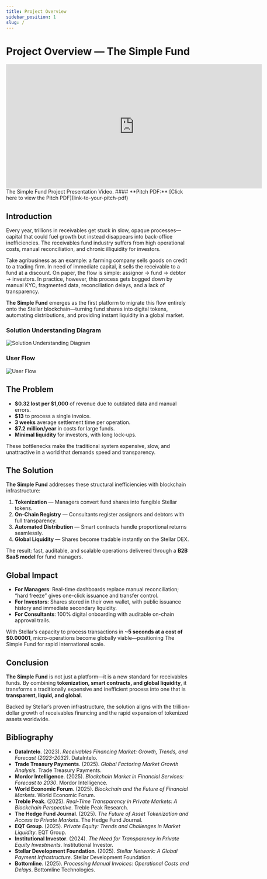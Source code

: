 ```yaml
---
title: Project Overview
sidebar_position: 1
slug: /
---
```

# Project Overview — The Simple Fund
<iframe width="700" height="340" src="https://www.youtube.com/embed/khbtYsOoS_E?si=osDUtth3-N_AllEe" title="YouTube video player" frameborder="0" allow="accelerometer; autoplay; clipboard-write; encrypted-media; gyroscope; picture-in-picture; web-share" referrerpolicy="strict-origin-when-cross-origin" allowfullscreen ></iframe>
The Simple Fund Project Presentation Video.
#### **Pitch PDF:** [Click here to view the Pitch PDF](link-to-your-pitch-pdf)

## Introduction

Every year, trillions in receivables get stuck in slow, opaque processes—capital that could fuel growth but instead disappears into back-office inefficiencies. The receivables fund industry suffers from high operational costs, manual reconciliation, and chronic illiquidity for investors.

Take agribusiness as an example: a farming company sells goods on credit to a trading firm. In need of immediate capital, it sells the receivable to a fund at a discount. On paper, the flow is simple: assignor → fund → debtor → investors. In practice, however, this process gets bogged down by manual KYC, fragmented data, reconciliation delays, and a lack of transparency.

**The Simple Fund** emerges as the first platform to migrate this flow entirely onto the Stellar blockchain—turning fund shares into digital tokens, automating distributions, and providing instant liquidity in a global market.

### Solution Understanding Diagram 

![Solution Understanding Diagram](/img/img2.png)


### User Flow 

![User Flow](/img/img1.png)

## The Problem

* **\$0.32 lost per \$1,000** of revenue due to outdated data and manual errors.
* **\$13** to process a single invoice.
* **3 weeks** average settlement time per operation.
* **\$7.2 million/year** in costs for large funds.
* **Minimal liquidity** for investors, with long lock-ups.

These bottlenecks make the traditional system expensive, slow, and unattractive in a world that demands speed and transparency.

## The Solution

**The Simple Fund** addresses these structural inefficiencies with blockchain infrastructure:

1. **Tokenization** — Managers convert fund shares into fungible Stellar tokens.
2. **On-Chain Registry** — Consultants register assignors and debtors with full transparency.
3. **Automated Distribution** — Smart contracts handle proportional returns seamlessly.
4. **Global Liquidity** — Shares become tradable instantly on the Stellar DEX.

The result: fast, auditable, and scalable operations delivered through a **B2B SaaS model** for fund managers.

## Global Impact

* **For Managers**: Real-time dashboards replace manual reconciliation; “hard freeze” gives one-click issuance and transfer control.
* **For Investors**: Shares stored in their own wallet, with public issuance history and immediate secondary liquidity.
* **For Consultants**: 100% digital onboarding with auditable on-chain approval trails.

With Stellar’s capacity to process transactions in **\~5 seconds at a cost of \$0.00001**, micro-operations become globally viable—positioning The Simple Fund for rapid international scale.

## Conclusion

**The Simple Fund** is not just a platform—it is a new standard for receivables funds. By combining **tokenization, smart contracts, and global liquidity**, it transforms a traditionally expensive and inefficient process into one that is **transparent, liquid, and global**.

Backed by Stellar’s proven infrastructure, the solution aligns with the trillion-dollar growth of receivables financing and the rapid expansion of tokenized assets worldwide.


## Bibliography

* **DataIntelo**. (2023). *Receivables Financing Market: Growth, Trends, and Forecast (2023-2032)*. DataIntelo.
* **Trade Treasury Payments**. (2025). *Global Factoring Market Growth Analysis*. Trade Treasury Payments.
* **Mordor Intelligence**. (2025). *Blockchain Market in Financial Services: Forecast to 2030*. Mordor Intelligence.
* **World Economic Forum**. (2025). *Blockchain and the Future of Financial Markets*. World Economic Forum.
* **Treble Peak**. (2025). *Real-Time Transparency in Private Markets: A Blockchain Perspective*. Treble Peak Research.
* **The Hedge Fund Journal**. (2025). *The Future of Asset Tokenization and Access to Private Markets*. The Hedge Fund Journal.
* **EQT Group**. (2025). *Private Equity: Trends and Challenges in Market Liquidity*. EQT Group.
* **Institutional Investor**. (2024). *The Need for Transparency in Private Equity Investments*. Institutional Investor.
* **Stellar Development Foundation**. (2025). *Stellar Network: A Global Payment Infrastructure*. Stellar Development Foundation.
* **Bottomline**. (2025). *Processing Manual Invoices: Operational Costs and Delays*. Bottomline Technologies.




